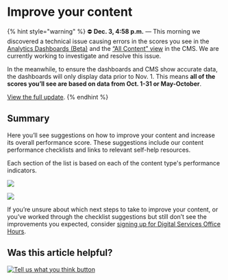 # Improve your content

{% hint style="warning" %}
⛔ **Dec. 3, 4:58 p.m.** — This morning we discovered a technical issue causing errors in the scores you see in the [Analytics Dashboards \(Beta\)](https://massgovdigital.gitbook.io/knowledge-base/tools-for-improving-your-content/analytics-dashboards-beta/introduction-to-dashboards) and the [“All Content” view](https://massgovdigital.gitbook.io/knowledge-base/tools-for-improving-your-content/get-a-snapshot-of-your-contents-performance) in the CMS. We are currently working to investigate and resolve this issue.

In the meanwhile, to ensure the dashboards and CMS show accurate data, the dashboards will only display data prior to Nov. 1. This means **all of the scores you’ll see are based on data from Oct. 1-31 or May-October**.

[View the full update](https://mailchi.mp/mass.gov/service-disruption-temporary-changes-to-overall-content-scores).
{% endhint %}

## Summary

Here you’ll see suggestions on how to improve your content and increase its overall performance score. These suggestions include our content performance checklists and links to relevant self-help resources.

Each section of the list is based on each of the content type's performance indicators.

![](https://github.com/gdesrosiers/TEST-mass.gov-KB/tree/5bf119f2287d7e493534e6cae69bdd08c0869d39/.gitbook/assets/dashboards-new-improve-your-content-1.png)

![](https://github.com/gdesrosiers/TEST-mass.gov-KB/tree/5bf119f2287d7e493534e6cae69bdd08c0869d39/.gitbook/assets/dashboards-new-improve-your-content-2.png)

If you’re unsure about which next steps to take to improve your content, or you’ve worked through the checklist suggestions but still don’t see the improvements you expected, consider [signing up for Digital Services Office Hours](../../digital-service-resources/get-help-from-the-mass.gov-team/content-strategy-session.md).

## Was this article helpful?

[![Tell us what you think button](https://blobscdn.gitbook.com/v0/b/gitbook-28427.appspot.com/o/assets%2F-LJ04qJGAHkvdE13BfdG%2F-LSz77NBAwnSNpMPT3df%2F-LSz7xSmyKXltd4avaCt%2FKB%20survey%20button%20POC%202.png?alt=media&token=8d071cab-8b95-48a3-a332-13e3fc8d9f96)](https://massgov.formstack.com/forms/mass_gov_knowledge_base_feedback?article=improve-your-content)

